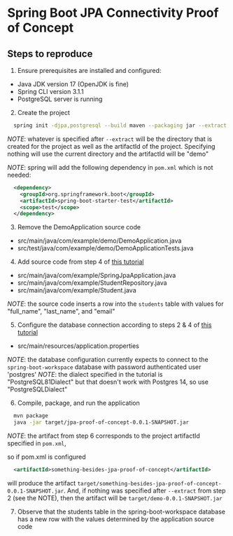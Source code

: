 # Spring Boot JPA Connectivity Proof of Concept

## Steps to reproduce

1. Ensure prerequisites are installed and configured:

- Java JDK version 17 (OpenJDK is fine)
- Spring CLI version 3.1.1
- PostgreSQL server is running

2. Create the project

```bash
  spring init -djpa,postgresql --build maven --packaging jar --extract jpa-proof-of-concept
```

_NOTE_: whatever is specified after `--extract` will be the directory that is created for the project as well as the artifactId of the project. Specifying nothing will use the current directory and the artifactId will be "demo"

_NOTE_: spring will add the following dependency in `pom.xml` which is not needed:

```xml
  <dependency>
    <groupId>org.springframework.boot</groupId>
    <artifactId>spring-boot-starter-test</artifactId>
    <scope>test</scope>
  </dependency>
```

3. Remove the DemoApplication source code

- src/main/java/com/example/demo/DemoApplication.java
- src/test/java/com/example/demo/DemoApplicationTests.java

4. Add source code from step 4 of [this tutorial][1]

- src/main/java/com/example/SpringJpaApplication.java
- src/main/java/com/example/StudentRepository.java
- src/main/java/com/example/Student.java

_NOTE_: the source code inserts a row into the `students` table with values for "full_name", "last_name", and "email"

5. Configure the database connection according to steps 2 & 4 of [this tutorial][1]

- src/main/resources/application.properties

_NOTE_: the database configuration currently expects to connect to the `spring-boot-workspace` database with password authenticated user 'postgres'
_NOTE_: the dialect specified in the tutorial is "PostgreSQL81Dialect" but that doesn't work with Postgres 14, so use "PostgreSQLDialect"

6. Compile, package, and run the application

```bash
  mvn package
  java -jar target/jpa-proof-of-concept-0.0.1-SNAPSHOT.jar
```

_NOTE_: the artifact from step 6 corresponds to the project artifactId specified in `pom.xml`,

so if pom.xml is configured

```xml
  <artifactId>something-besides-jpa-proof-of-concept</artifactId>
```

will produce the artifact `target/something-besides-jpa-proof-of-concept-0.0.1-SNAPSHOT.jar`. And, if nothing was specified after `--extract` from step 2 (see the NOTE), then the artifact will be `target/demo-0.0.1-SNAPSHOT.jar`

7. Observe that the students table in the spring-boot-workspace database has a new row with the values determined by the application source code

[1]: https://www.codejava.net/frameworks/spring-boot/connect-to-postgresql-database-examples
